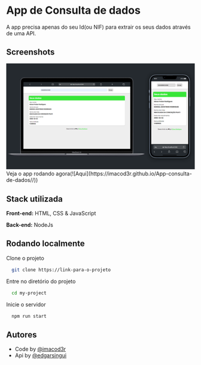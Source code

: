 
# App de Consulta de dados

A app precisa apenas do seu Id(ou NIF) para extrair os seus dados através de uma API.



## Screenshots

<img src="/github/preview.png" />
Veja o app rodando agora(![Aqui](https://imacod3r.github.io/App-consulta-de-dados//))


## Stack utilizada

**Front-end:** HTML, CSS & JavaScript

**Back-end:** NodeJs


## Rodando localmente

Clone o projeto

```bash
  git clone https://link-para-o-projeto
```

Entre no diretório do projeto

```bash
  cd my-project
``` 

Inicie o servidor

```bash
  npm run start
```


## Autores

- Code by [@imacod3r](https://www.github.com/imacod3r)
- Api by [@edgarsingui](https://github.com/edgarsingui)

